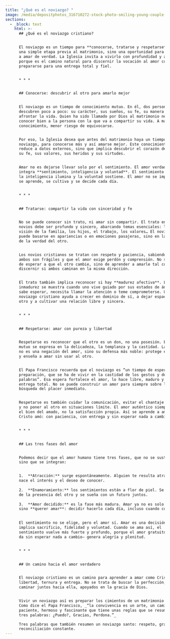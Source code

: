 ```yaml
---
title: "¿Qué es el noviazgo? "
image: /media/depositphotos_316710272-stock-photo-smiling-young-couple-looking-each.webp
sections:
  - _block: text
    html: >-
      ## ¿Qué es el noviazgo cristiano?


      El noviazgo es un tiempo para **conocerse, tratarse y respetarse**. No es
      una simple etapa previa al matrimonio, sino una oportunidad para aprender
      a amar de verdad. La Iglesia invita a vivirlo con profundidad y alegría,
      porque es el camino natural para discernir la vocación al amor conyugal y
      prepararse para una entrega total y fiel.


      * * *


      ## Conocerse: descubrir al otro para amarlo mejor


      El noviazgo es un tiempo de conocimiento mutuo. En él, dos personas se
      descubren poco a poco: su carácter, sus sueños, su fe, su manera de
      afrontar la vida. Quien ha sido llamado por Dios al matrimonio necesita
      conocer bien a la persona con la que va a compartir su vida. A mayor
      conocimiento, menor riesgo de equivocarse.


      Por eso, la Iglesia desea que antes del matrimonio haya un tiempo de
      noviazgo, para conocerse más y así amarse mejor. Este conocimiento no se
      reduce a datos externos, sino que implica descubrir el corazón del otro:
      su fe, sus valores, sus heridas y sus virtudes.


      Amar no es dejarse llevar solo por el sentimiento. El amor verdadero
      integra **sentimiento, inteligencia y voluntad**. El sentimiento enciende,
      la inteligencia ilumina y la voluntad sostiene. El amor no se improvisa:
      se aprende, se cultiva y se decide cada día.


      * * *


      ## Tratarse: compartir la vida con sinceridad y fe


      No se puede conocer sin trato, ni amar sin compartir. El trato entre los
      novios debe ser profundo y sincero, abarcando temas esenciales: la fe, la
      visión de la familia, los hijos, el trabajo, los valores… El noviazgo no
      puede basarse en apariencias o en emociones pasajeras, sino en la búsqueda
      de la verdad del otro.


      Los novios cristianos se tratan con respeto y paciencia, sabiendo que
      ambos son frágiles y que el amor exige perdón y comprensión. No se trata
      de esperar a que el otro cambie, sino de aprender a amarle tal como es, y
      discernir si ambos caminan en la misma dirección.


      El trato también implica reconocer si hay **madurez afectiva**. La
      inmadurez se muestra cuando uno vive guiado por sus estados de ánimo, no
      sabe esperar, necesita llamar la atención o teme comprometerse. Un
      noviazgo cristiano ayuda a crecer en dominio de sí, a dejar espacio al
      otro y a cultivar una relación libre y sincera.


      * * *


      ## Respetarse: amar con pureza y libertad


      Respetarse es reconocer que el otro es un don, no una posesión. El respeto
      mutuo se expresa en la delicadeza, la templanza y la castidad. La castidad
      no es una negación del amor, sino su defensa más noble: protege el corazón
      y enseña a amar sin usar al otro.


      El Papa Francisco recuerda que el noviazgo es “un tiempo de espera y de
      preparación, que se ha de vivir en la castidad de los gestos y de las
      palabras”. Esa espera fortalece el amor, lo hace libre, maduro y capaz de
      entrega total. No se puede construir un amor para siempre sobre la
      búsqueda del placer inmediato.


      Respetarse es también cuidar la comunicación, evitar el chantaje emocional
      y no poner al otro en situaciones límite. El amor auténtico siempre busca
      el bien del amado, no la satisfacción propia. Así se aprende a amar como
      Cristo amó: con paciencia, con entrega y sin esperar nada a cambio.


      * * *


      ## Las tres fases del amor


      Podemos decir que el amor humano tiene tres fases, que no se sustituyen,
      sino que se integran:


      1.  **Atracción:** surge espontáneamente. Alguien te resulta atractivo;
      nace el interés y el deseo de conocer.
          
      2.  **Enamoramiento:** los sentimientos están a flor de piel. Se disfruta
      de la presencia del otro y se sueña con un futuro juntos.
          
      3.  **Amor decidido:** es la fase más madura. Amar ya no es solo sentir,
      sino **querer amar**: decidir hacerlo cada día, incluso cuando cuesta.
          

      El sentimiento no se elige, pero el amor sí. Amar es una decisión que
      implica sacrificio, fidelidad y voluntad. Cuando se ama así, el
      sentimiento vuelve más fuerte y profundo, porque el amor gratuito —que se
      da sin esperar nada a cambio— genera alegría y plenitud.


      * * *


      ## Un camino hacia el amor verdadero


      El noviazgo cristiano es un camino para aprender a amar como Cristo: con
      libertad, ternura y entrega. No se trata de buscar la perfección, sino de
      caminar juntos hacia ella, apoyados en la gracia de Dios.


      Vivir un noviazgo así es preparar los cimientos de un matrimonio sólido.
      Como dice el Papa Francisco, _“la convivencia es un arte, un camino
      paciente, hermoso y fascinante que tiene unas reglas que se resumen en
      tres palabras: ¿Puedo?, Gracias, Perdona.”_  

      Tres palabras que también resumen un noviazgo santo: respeto, gratitud y
      reconciliación constante.
---
```

